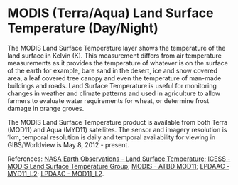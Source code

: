 # MODIS (Terra/Aqua) Land Surface Temperature (Day/Night)

The MODIS Land Surface Temperature layer shows the temperature of the land surface in Kelvin (K). This measurement differs from air temperature measurements as it provides the temperature of whatever is on the surface of the earth for example, bare sand in the desert, ice and snow covered area, a leaf covered tree canopy and even the temperature of man-made buildings and roads. Land Surface Temperature is useful for monitoring changes in weather and climate patterns and used in agriculture to allow farmers to evaluate water requirements for wheat, or determine frost damage in orange groves. 

The MODIS Land Surface Temperature product is available from both Terra (MOD11) and Aqua (MYD11) satellites. The sensor and imagery resolution is 1km, temporal resolution is daily and temporal availability for viewing in GIBS/Worldview is May 8, 2012 - present.

References: [NASA Earth Observations - Land Surface Temperature](http://neo.sci.gsfc.nasa.gov/view.php?datasetId=MOD11C1_M_LSTDA); [ICESS - MODIS Land Surface Temperature Group](http://www.icess.ucsb.edu/modis/modis-lst.html); [MODIS - ATBD MOD11](http://modis.gsfc.nasa.gov/data/atbd/atbd_mod11.pdf); [LPDAAC - MYD11_L2](https://lpdaac.usgs.gov/products/modis_products_table/myd11_l2); [LPDAAC - MOD11_L2](https://lpdaac.usgs.gov/products/modis_products_table/mod11_l2). 
